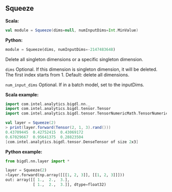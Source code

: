 ## Squeeze ##

**Scala:**
```scala
val module = Squeeze(dims=null, numInputDims=Int.MinValue)
```
**Python:**
```python
module = Squeeze(dims, numInputDims=-2147483648)
```

Delete all singleton dimensions or a specific singleton dimension.

 `dims` Optional. If this dimension is singleton dimension, it will be deleted.
           The first index starts from 1. Default: delete all dimensions.
           
 `num_input_dims` Optional. If in a batch model, set to the inputDims.

**Scala example:**
```scala
import com.intel.analytics.bigdl.nn._
import com.intel.analytics.bigdl.tensor.Tensor
import com.intel.analytics.bigdl.tensor.TensorNumericMath.TensorNumeric.NumericFloat

val layer = Squeeze(2)
> print(layer.forward(Tensor(2, 1, 3).rand()))
0.43709445	0.42752415	0.43069172	
0.67029667	0.95641375	0.28823504	
[com.intel.analytics.bigdl.tensor.DenseTensor of size 2x3]
```

**Python example:**
```python
from bigdl.nn.layer import *

layer = Squeeze(2)
>layer.forward(np.array([[[1, 2, 3]], [[1, 2, 3]]]))
out: array([[ 1.,  2.,  3.],
            [ 1.,  2.,  3.]], dtype=float32)

```